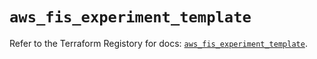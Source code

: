 # `aws_fis_experiment_template`

Refer to the Terraform Registory for docs: [`aws_fis_experiment_template`](https://www.terraform.io/docs/providers/aws/r/fis_experiment_template).
